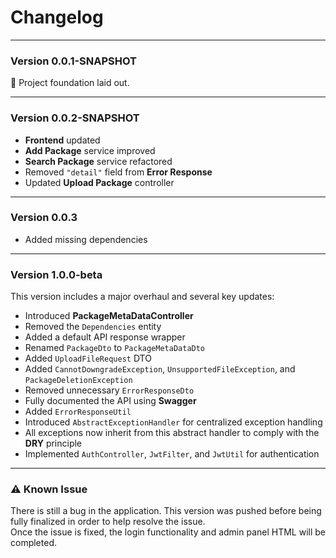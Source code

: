 # Changelog

---

### Version 0.0.1-SNAPSHOT
🚀 Project foundation laid out.

---

### Version 0.0.2-SNAPSHOT
- **Frontend** updated
- **Add Package** service improved
- **Search Package** service refactored
- Removed `"detail"` field from **Error Response**
- Updated **Upload Package** controller

---

### Version 0.0.3
- Added missing dependencies

---

### Version 1.0.0-beta
This version includes a major overhaul and several key updates:

- Introduced **PackageMetaDataController**
- Removed the `Dependencies` entity
- Added a default API response wrapper
- Renamed `PackageDto` to `PackageMetaDataDto`
- Added `UploadFileRequest` DTO
- Added `CannotDowngradeException`, `UnsupportedFileException`, and `PackageDeletionException`
- Removed unnecessary `ErrorResponseDto`
- Fully documented the API using **Swagger**
- Added `ErrorResponseUtil`
- Introduced `AbstractExceptionHandler` for centralized exception handling
- All exceptions now inherit from this abstract handler to comply with the **DRY** principle
- Implemented `AuthController`, `JwtFilter`, and `JwtUtil` for authentication

---

### ⚠ Known Issue
There is still a bug in the application. This version was pushed before being fully finalized in order to help resolve the issue.  
Once the issue is fixed, the login functionality and admin panel HTML will be completed.
